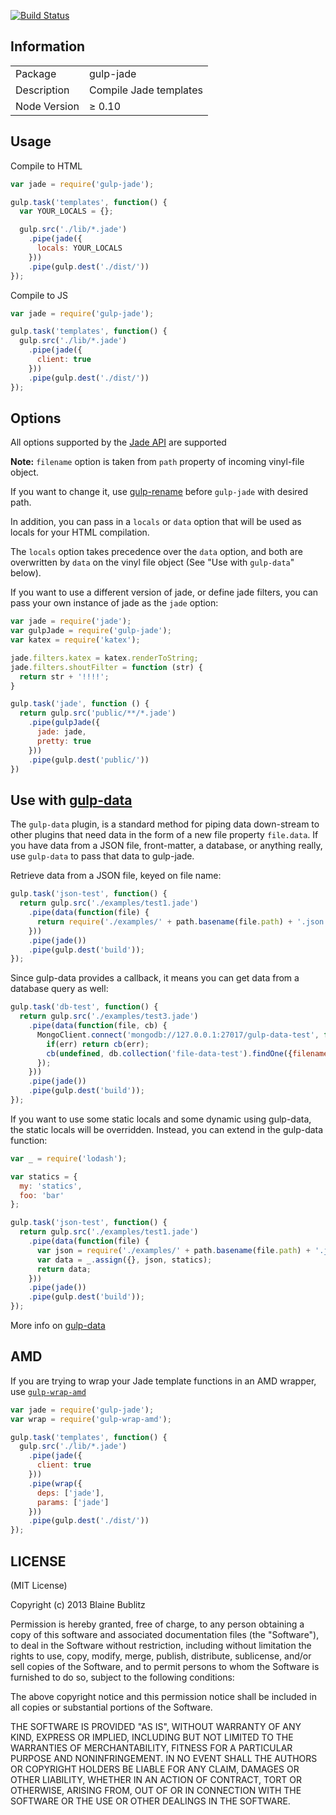 [![Build Status](https://travis-ci.org/phated/gulp-jade.png?branch=master)](https://travis-ci.org/phated/gulp-jade)

## Information

<table>
<tr>
<td>Package</td><td>gulp-jade</td>
</tr>
<tr>
<td>Description</td>
<td>Compile Jade templates</td>
</tr>
<tr>
<td>Node Version</td>
<td>≥ 0.10</td>
</tr>
</table>

## Usage

Compile to HTML

```javascript
var jade = require('gulp-jade');

gulp.task('templates', function() {
  var YOUR_LOCALS = {};

  gulp.src('./lib/*.jade')
    .pipe(jade({
      locals: YOUR_LOCALS
    }))
    .pipe(gulp.dest('./dist/'))
});
```

Compile to JS

```javascript
var jade = require('gulp-jade');

gulp.task('templates', function() {
  gulp.src('./lib/*.jade')
    .pipe(jade({
      client: true
    }))
    .pipe(gulp.dest('./dist/'))
});
```

## Options

All options supported by the [Jade API](http://jade-lang.com/api/) are supported

__Note:__ `filename` option is taken from `path` property of incoming vinyl-file object. 

If you want to change it, use [gulp-rename](https://github.com/hparra/gulp-rename) before `gulp-jade` with desired path.

In addition, you can pass in a `locals` or `data` option that will be used as locals for your HTML compilation.  

The `locals` option takes precedence over the `data` option, and both are overwritten by `data` on the vinyl file object (See "Use with `gulp-data`" below).

If you want to use a different version of jade, or define jade filters, you can pass your own instance of jade as the `jade` option:

```javascript
var jade = require('jade');
var gulpJade = require('gulp-jade');
var katex = require('katex');

jade.filters.katex = katex.renderToString;
jade.filters.shoutFilter = function (str) {
  return str + '!!!!';
}

gulp.task('jade', function () {
  return gulp.src('public/**/*.jade')
    .pipe(gulpJade({
      jade: jade,
      pretty: true
    }))
    .pipe(gulp.dest('public/'))
})
```

## Use with [gulp-data](https://www.npmjs.org/package/gulp-data)

The `gulp-data` plugin, is a standard method for piping data down-stream to other plugins that need data in the form of a new file property `file.data`. 
If you have data from a JSON file, front-matter, a database, or anything really, use `gulp-data` to pass that data to gulp-jade.

Retrieve data from a JSON file, keyed on file name:

```javascript
gulp.task('json-test', function() {
  return gulp.src('./examples/test1.jade')
    .pipe(data(function(file) {
      return require('./examples/' + path.basename(file.path) + '.json');
    }))
    .pipe(jade())
    .pipe(gulp.dest('build'));
});
```

Since gulp-data provides a callback, it means you can get data from a database query as well:

```javascript
gulp.task('db-test', function() {
  return gulp.src('./examples/test3.jade')
    .pipe(data(function(file, cb) {
      MongoClient.connect('mongodb://127.0.0.1:27017/gulp-data-test', function(err, db) {
        if(err) return cb(err);
        cb(undefined, db.collection('file-data-test').findOne({filename: path.basename(file.path)}));
      });
    }))
    .pipe(jade())
    .pipe(gulp.dest('build'));
});
```

If you want to use some static locals and some dynamic using gulp-data, the static locals will be overridden.
Instead, you can extend in the gulp-data function:

```javascript
var _ = require('lodash');

var statics = {
  my: 'statics',
  foo: 'bar'
};

gulp.task('json-test', function() {
  return gulp.src('./examples/test1.jade')
    .pipe(data(function(file) {
      var json = require('./examples/' + path.basename(file.path) + '.json');
      var data = _.assign({}, json, statics);
      return data;
    }))
    .pipe(jade())
    .pipe(gulp.dest('build'));
});
```

More info on [gulp-data](https://www.npmjs.org/package/gulp-data)

## AMD

If you are trying to wrap your Jade template functions in an AMD wrapper, use [`gulp-wrap-amd`](https://github.com/phated/gulp-wrap-amd)

```javascript
var jade = require('gulp-jade');
var wrap = require('gulp-wrap-amd');

gulp.task('templates', function() {
  gulp.src('./lib/*.jade')
    .pipe(jade({
      client: true
    }))
    .pipe(wrap({
      deps: ['jade'],
      params: ['jade']
    }))
    .pipe(gulp.dest('./dist/'))
});
```
## LICENSE

(MIT License)

Copyright (c) 2013 Blaine Bublitz

Permission is hereby granted, free of charge, to any person obtaining
a copy of this software and associated documentation files (the
"Software"), to deal in the Software without restriction, including
without limitation the rights to use, copy, modify, merge, publish,
distribute, sublicense, and/or sell copies of the Software, and to
permit persons to whom the Software is furnished to do so, subject to
the following conditions:

The above copyright notice and this permission notice shall be
included in all copies or substantial portions of the Software.

THE SOFTWARE IS PROVIDED "AS IS", WITHOUT WARRANTY OF ANY KIND,
EXPRESS OR IMPLIED, INCLUDING BUT NOT LIMITED TO THE WARRANTIES OF
MERCHANTABILITY, FITNESS FOR A PARTICULAR PURPOSE AND
NONINFRINGEMENT. IN NO EVENT SHALL THE AUTHORS OR COPYRIGHT HOLDERS BE
LIABLE FOR ANY CLAIM, DAMAGES OR OTHER LIABILITY, WHETHER IN AN ACTION
OF CONTRACT, TORT OR OTHERWISE, ARISING FROM, OUT OF OR IN CONNECTION
WITH THE SOFTWARE OR THE USE OR OTHER DEALINGS IN THE SOFTWARE.
